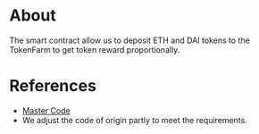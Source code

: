 # About
The smart contract allow us to deposit ETH and DAI tokens to the TokenFarm to get token reward proportionally.

# References
* [Master Code](https://github.com/jspruance/block-explorer-tutorials/tree/main/apps/TreasuryProject)
* We adjust the code of origin partly to meet the requirements.
